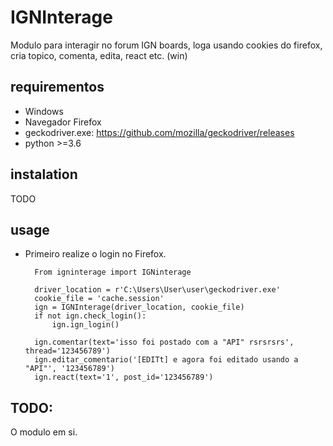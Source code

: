 
# IGNInterage
Modulo para interagir no forum IGN boards, loga usando cookies do firefox, cria topico, comenta, edita, react etc. (win)

## requirementos
- Windows
- Navegador Firefox
- geckodriver.exe: https://github.com/mozilla/geckodriver/releases
- python >=3.6

## instalation
   TODO

## usage
- Primeiro realize o login no Firefox.

 
        From igninterage import IGNinterage

        driver_location = r'C:\Users\User\user\geckodriver.exe'
        cookie_file = 'cache.session'
        ign = IGNInterage(driver_location, cookie_file)
        if not ign.check_login():
            ign.ign_login()

        ign.comentar(text='isso foi postado com a "API" rsrsrsrs', thread='123456789')
        ign.editar_comentario('[EDITt] e agora foi editado usando a "API"', '123456789')
        ign.react(text='1', post_id='123456789')
## TODO:
O modulo em si.
